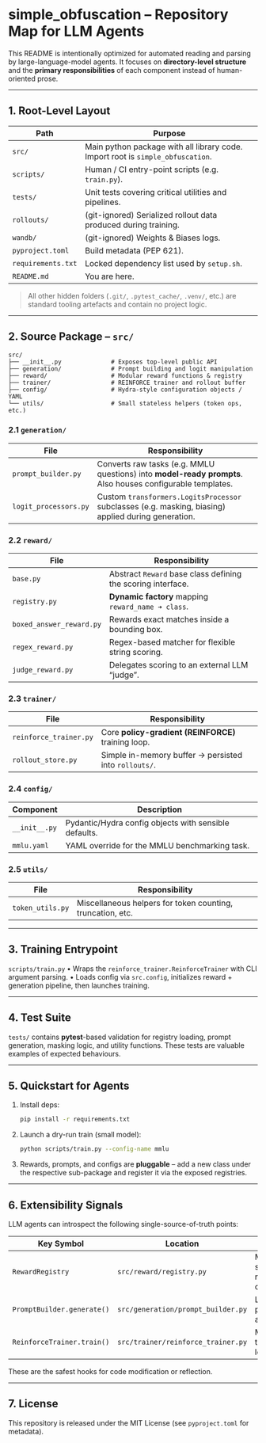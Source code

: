 # simple_obfuscation – Repository Map for LLM Agents

This README is intentionally optimized for automated reading and parsing by large-language-model agents.  It focuses on **directory-level structure** and the **primary responsibilities** of each component instead of human-oriented prose.

---
## 1. Root-Level Layout

| Path                       | Purpose |
| -------------------------- | ------- |
| `src/`                     | Main python package with all library code.  Import root is `simple_obfuscation`. |
| `scripts/`                 | Human / CI entry-point scripts (e.g. `train.py`). |
| `tests/`                   | Unit tests covering critical utilities and pipelines. |
| `rollouts/`                | (git-ignored)  Serialized rollout data produced during training. |
| `wandb/`                   | (git-ignored)  Weights & Biases logs. |
| `pyproject.toml`           | Build metadata (PEP 621). |
| `requirements.txt`         | Locked dependency list used by `setup.sh`. |
| `README.md`                | You are here. |

> All other hidden folders (`.git/`, `.pytest_cache/`, `.venv/`, etc.) are standard tooling artefacts and contain no project logic.

---
## 2. Source Package – `src/`

```
src/
├── __init__.py              # Exposes top-level public API
├── generation/              # Prompt building and logit manipulation
├── reward/                  # Modular reward functions & registry
├── trainer/                 # REINFORCE trainer and rollout buffer
├── config/                  # Hydra-style configuration objects / YAML
└── utils/                   # Small stateless helpers (token ops, etc.)
```

### 2.1 `generation/`
File | Responsibility
---- | --------------
`prompt_builder.py` | Converts raw tasks (e.g. MMLU questions) into **model-ready prompts**. Also houses configurable templates.
`logit_processors.py` | Custom `transformers.LogitsProcessor` subclasses (e.g. masking, biasing) applied during generation.

### 2.2 `reward/`
File | Responsibility
---- | --------------
`base.py` | Abstract `Reward` base class defining the scoring interface.
`registry.py` | **Dynamic factory** mapping `reward_name ➜ class`.
`boxed_answer_reward.py` | Rewards exact matches inside a bounding box.
`regex_reward.py` | Regex-based matcher for flexible string scoring.
`judge_reward.py` | Delegates scoring to an external LLM “judge”.

### 2.3 `trainer/`
File | Responsibility
---- | --------------
`reinforce_trainer.py` | Core **policy-gradient (REINFORCE)** training loop.
`rollout_store.py` | Simple in-memory buffer → persisted into `rollouts/`.

### 2.4 `config/`
Component | Description
--------- | -----------
`__init__.py` | Pydantic/Hydra config objects with sensible defaults.
`mmlu.yaml` | YAML override for the MMLU benchmarking task.

### 2.5 `utils/`
File | Responsibility
---- | --------------
`token_utils.py` | Miscellaneous helpers for token counting, truncation, etc.

---
## 3. Training Entrypoint

`scripts/train.py`
• Wraps the `reinforce_trainer.ReinforceTrainer` with CLI argument parsing.
• Loads config via `src.config`, initializes reward + generation pipeline, then launches training.

---
## 4. Test Suite

`tests/` contains **pytest**-based validation for registry loading, prompt generation, masking logic, and utility functions.  These tests are valuable examples of expected behaviours.

---
## 5. Quickstart for Agents

1.  Install deps:
    ```bash
    pip install -r requirements.txt
    ```
2.  Launch a dry-run train (small model):
    ```bash
    python scripts/train.py --config-name mmlu
    ```
3.  Rewards, prompts, and configs are **pluggable** – add a new class under the respective sub-package and register it via the exposed registries.

---
## 6. Extensibility Signals

LLM agents can introspect the following single-source-of-truth points:

Key Symbol | Location | Role
-----------|----------|-----
`RewardRegistry` | `src/reward/registry.py` | Maps string → reward class.
`PromptBuilder.generate()` | `src/generation/prompt_builder.py` | Last mile prompt assembly.
`ReinforceTrainer.train()` | `src/trainer/reinforce_trainer.py` | Main training loop.

These are the safest hooks for code modification or reflection.

---
## 7. License

This repository is released under the MIT License (see `pyproject.toml` for metadata).